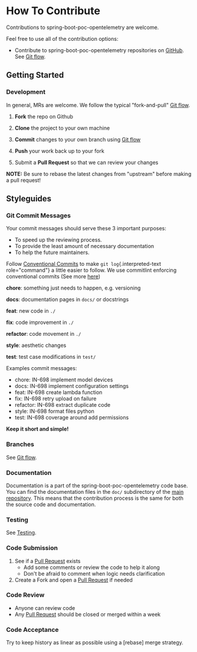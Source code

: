 <!-- Space: Projects -->
<!-- Parent: SpringBootPocOpenTelemetry -->
<!-- Title: Contributing SpringBootPocOpenTelemetry -->
<!-- Label: SpringBootPocOpenTelemetry -->
<!-- Label: Contributing -->
<!-- Include: disclaimer.md -->
<!-- Include: ac:toc -->

# How To Contribute

Contributions to spring-boot-poc-opentelemetry are welcome.

Feel free to use all of the contribution options:

- Contribute to spring-boot-poc-opentelemetry repositories on [GitHub](https://github.com/luismayta/spring-boot-poc-opentelemetry). See [Git flow](./contribute/github-flow.md).

## Getting Started

### Development

In general, MRs are welcome. We follow the typical "fork-and-pull" [Git flow](./contribute/github-flow.md).

1.  **Fork** the repo on Github
2.  **Clone** the project to your own machine
3.  **Commit** changes to your own branch using [Git flow](./contribute/github-flow.md)
4.  **Push** your work back up to your fork

5.  Submit a **Pull Request** so that we can review your changes

**NOTE:** Be sure to rebase the latest changes from "upstream" before making a pull request!

## Styleguides

### Git Commit Messages

Your commit messages should serve these 3 important purposes:

- To speed up the reviewing process.
- To provide the least amount of necessary documentation
- To help the future maintainers.

Follow [Conventional Commits](https://www.conventionalcommits.org/en/v1.0.0) to make `git log`{.interpreted-text role="command"} a little easier to follow. We use commitlint enforcing conventional commits (See more [here](https://github.com/conventional-changelog/commitlint))

**chore**: something just needs to happen, e.g. versioning

**docs**: documentation pages in `docs/` or docstrings

**feat**: new code in `./`

**fix**: code improvement in `./`

**refactor**: code movement in `./`

**style**: aesthetic changes

**test**: test case modifications in `test/`

Examples commit messages:

- chore: IN-698 implement model devices
- docs: IN-698 implement configuration settings
- feat: IN-698 create lambda function
- fix: IN-698 retry upload on failure
- refactor: IN-698 extract duplicate code
- style: IN-698 format files python
- test: IN-698 coverage around add permissions

**Keep it short and simple!**

### Branches

See [Git flow](./contribute/github-flow.md).

### Documentation

Documentation is a part of the spring-boot-poc-opentelemetry code base. You can find the documentation files in the `doc/` subdirectory of the [main repository](https://github.com/luismayta/spring-boot-poc-opentelemetry). This means that the contribution process is the same for both the source code and documentation.

### Testing

See [Testing](./testing.md).

### Code Submission

1.  See if a [Pull Request](https://github.com/luismayta/spring-boot-poc-opentelemetry/pulls) exists
    - Add some comments or review the code to help it along
    - Don\'t be afraid to comment when logic needs clarification
2.  Create a Fork and open a [Pull Request](https://github.com/luismayta/spring-boot-poc-opentelemetry/pulls) if needed

### Code Review

- Anyone can review code
- Any [Pull Request](https://github.com/luismayta/spring-boot-poc-opentelemetry/pulls) should be closed or merged within a week

### Code Acceptance

Try to keep history as linear as possible using a [rebase] merge strategy.
